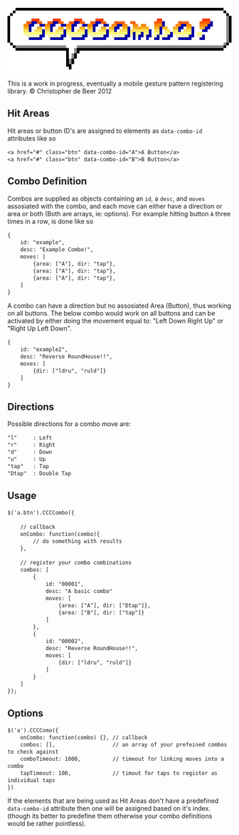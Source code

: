 ![CCCCombo!!](https://github.com/christopherdebeer/CCCCombo.js/raw/master/combo.png)

This is a work in progress, eventually a mobile gesture pattern registering library.
© Christopher de Beer 2012

Hit Areas
---------

Hit areas or button ID's are assigned to elements as `data-combo-id` attributes like so

	<a href="#" class="btn" data-combo-id="A">A Button</a>
	<a href="#" class="btn" data-combo-id="B">B Button</a>

Combo Definition
---------------

Combos are supplied as objects containing an `id`, a `desc`, and `moves` assosiated with the combo, and each move can either have a direction or area or both (Both are arrays, ie: options). For example hitting button `A` three times in a row, is done like so

	{
		id: "example",
		desc: "Example Combo!",
		moves: [
			{area: ["A"], dir: "tap"},
			{area: ["A"], dir: "tap"},
			{area: ["A"], dir: "tap"},
		]
	}

A combo can have a direction but no assosiated Area (Button), thus working on all buttons. The below combo would work on all buttons and can be activated by either doing the movement equal to: "Left Down Right Up" or "Right Up Left Down".

	{
		id: "example2",
		desc: "Reverse RoundHouse!!",
		moves: [
			{dir: ["ldru", "ruld"]}
		]
	}

Directions
---------

Possible directions for a combo move are:

	"l" 	: Left
	"r" 	: Right
	"d" 	: Down
	"u" 	: Up
	"tap" 	: Tap
	"Dtap" 	: Double Tap



Usage
------

	$('a.btn').CCCCombo({

		// callback
		onCombo: function(combo){
			// do something with results
		},

		// register your combo combinations
		combos: [
			{
				id: "00001",
				desc: "A basic combo"
				moves: [
					{area: ["A"], dir: ["Dtap"]},
					{area: ["B"], dir: ["tap"]}
				]
			},
			{
				id: "00002",
				desc: "Reverse RoundHouse!!",
				moves: [
					{dir: ["ldru", "ruld"]}
				]
			}
		]
	});


Options
--------

	$('a').CCCComo({
		onCombo: function(combo) {}, // callback
		combos: [], 				 // an array of your prefeined combos to check against
		comboTimeout: 1000,			 // timeout for linking moves into a combo
		tapTimeout: 100,			 // timout for taps to register as individual taps
	})


If the elements that are being used as Hit Areas don't have a predefined `data-combo-id` attribute then one will be assigned based on it's index. (though its better to predefine them otherwise your combo definitions would be rather pointless).